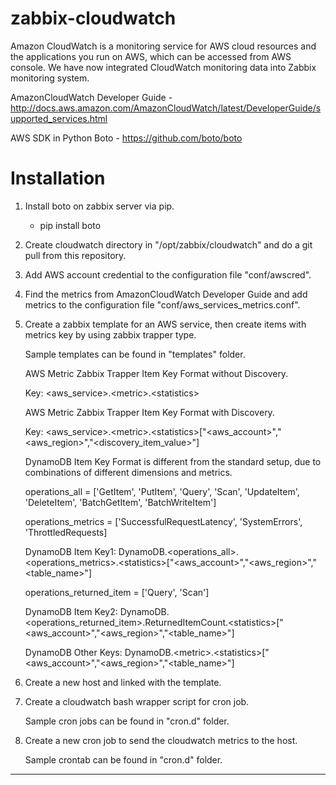 # zabbix-cloudwatch
Amazon CloudWatch is a monitoring service for AWS cloud resources and the applications you run on AWS, which can be accessed from AWS console. We have now integrated CloudWatch monitoring data into Zabbix monitoring system.

AmazonCloudWatch Developer Guide - http://docs.aws.amazon.com/AmazonCloudWatch/latest/DeveloperGuide/supported_services.html

AWS SDK in Python Boto - https://github.com/boto/boto

# Installation
1. Install boto on zabbix server via pip.
   * pip install boto

2. Create cloudwatch directory in "/opt/zabbix/cloudwatch" and do a git pull from this repository.

3. Add AWS account credential to the configuration file "conf/awscred".

4. Find the metrics from AmazonCloudWatch Developer Guide and add metrics to the configuration file "conf/aws_services_metrics.conf".

5. Create a zabbix template for an AWS service, then create items with metrics key by using zabbix trapper type.

   Sample templates can be found in "templates" folder.

   AWS Metric Zabbix Trapper Item Key Format without Discovery.
  
   Key: \<aws_service\>.\<metric\>.\<statistics\>

   AWS Metric Zabbix Trapper Item Key Format with Discovery.
  
   Key: \<aws_service\>.\<metric\>.\<statistics\>["\<aws_account\>","\<aws_region\>","\<discovery_item_value\>"]

   DynamoDB Item Key Format is different from the standard setup, due to combinations of different dimensions and metrics.
  
   operations_all = ['GetItem', 'PutItem', 'Query', 'Scan', 'UpdateItem', 'DeleteItem', 'BatchGetItem', 'BatchWriteItem']
  
   operations_metrics = ['SuccessfulRequestLatency', 'SystemErrors', 'ThrottledRequests]
  
   DynamoDB Item Key1: DynamoDB.\<operations_all\>.\<operations_metrics\>.\<statistics\>["\<aws_account\>","\<aws_region\>","\<table_name\>"]

   operations_returned_item = ['Query', 'Scan']
  
   DynamoDB Item Key2: DynamoDB.\<operations_returned_item\>.ReturnedItemCount.\<statistics\>["\<aws_account\>","\<aws_region\>","\<table_name\>"]

   DynamoDB Other Keys: DynamoDB.\<metric\>.\<statistics\>["\<aws_account\>","\<aws_region\>","\<table_name\>"]

6. Create a new host and linked with the template.

7. Create a cloudwatch bash wrapper script for cron job.

   Sample cron jobs can be found in "cron.d" folder.

8. Create a new cron job to send the cloudwatch metrics to the host.

   Sample crontab can be found in "cron.d" folder.
   
   
---   
